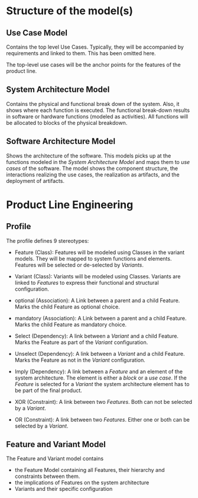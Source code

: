 Structure of the model(s)
===

Use Case Model
---
Contains the top level Use Cases. Typically, they will be accompanied 
by requirements and linked to them. This has been omitted here.

The top-level use cases will be the anchor points for the features of 
the product line. 

System Architecture Model
---
Contains the physical and functional break down of the system.
Also, it shows where each function is executed.
The functional break-down results in software or hardware functions 
(modeled as activities). 
All functions will be allocated to blocks of the physical breakdown.  

Software Architecture Model
---
Shows the architecture of the software. This models picks up at the 
functions modeled in the *System Architecture Model* and maps them to 
*use cases* of the software.
The model shows the component structure, the interactions realizing 
the use cases, the realization as artifacts, and the 
deployment of artifacts.

Product Line Engineering
===

Profile
---
The profile defines 9 stereotypes:

* Feature (Class): Features will be modeled using Classes in the 
variant models. They will be mapped to system functions and elements.
Features will be selected or de-selected by *Variants*.
* Variant (Class): Variants will be  modeled using Classes. Variants 
are linked to *Features* to express their functional and structural 
configuration. 

* optional (Association): A Link between a parent and a child Feature.
Marks the child Feature as optional choice.
* mandatory (Association): A Link between a parent and a child Feature.
Marks the child Feature as mandatory choice.

* Select (Dependency): A link between a *Variant* and a child Feature.
Marks the Feature as part of the *Variant* configuration.
* Unselect (Dependency): A link between a *Variant* and a child Feature.
Marks the Feature as not in the *Variant* configuration.
* Imply (Dependency): A link between a *Feature* and an element of the 
system architecture. The element is either a *block* or a *use case*. 
If the *Feature* is selected for a *Variant* the system architecture 
element has to be part of the final product.

* XOR (Constraint): A link between two *Features*. Both can not be 
selected by a *Variant*.
* OR (Constraint): A link between two *Features*. Either one or both 
can be selected by a *Variant*.

Feature and Variant Model
---
The Feature and Variant model contains 
* the Feature Model containing all Features, their hierarchy and 
constraints between them.
* the implications of Features on the system architecture
* Variants and their specific configuration


